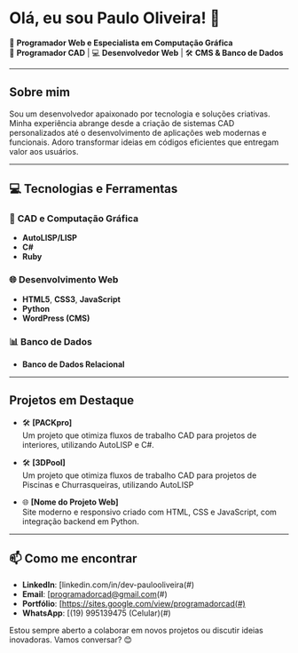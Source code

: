 # Olá, eu sou Paulo Oliveira! 👋

🚀 **Programador Web e Especialista em Computação Gráfica**  
🎨 **Programador CAD** | 💻 **Desenvolvedor Web** | 🛠️ **CMS & Banco de Dados**

---

## Sobre mim

Sou um desenvolvedor apaixonado por tecnologia e soluções criativas. Minha experiência abrange desde a criação de sistemas CAD personalizados até o desenvolvimento de aplicações web modernas e funcionais. Adoro transformar ideias em códigos eficientes que entregam valor aos usuários.

---

## 💻 Tecnologias e Ferramentas

### 🔷 **CAD e Computação Gráfica**
- **AutoLISP/LISP**
- **C#**
- **Ruby**

### 🌐 **Desenvolvimento Web**
- **HTML5**, **CSS3**, **JavaScript**
- **Python**
- **WordPress (CMS)**

### 📊 **Banco de Dados**
- **Banco de Dados Relacional**

---

## Projetos em Destaque

- 🛠️ **[PACKpro]**  
  Um projeto que otimiza fluxos de trabalho CAD para projetos de interiores, utilizando AutoLISP e C#.

- 🛠️ **[3DPool]**  
  Um projeto que otimiza fluxos de trabalho CAD para projetos de Piscinas e Churrasqueiras, utilizando AutoLISP

- 🌐 **[Nome do Projeto Web]**  
  Site moderno e responsivo criado com HTML, CSS e JavaScript, com integração backend em Python.

---

## 📫 Como me encontrar

- **LinkedIn**: [linkedin.com/in/dev-paulooliveira(#)
- **Email**: [programadorcad@gmail.com(#)
- **Portfólio**: [https://sites.google.com/view/programadorcad(#)
- **WhatsApp**: [(19) 995139475 (Celular)(#)

Estou sempre aberto a colaborar em novos projetos ou discutir ideias inovadoras. Vamos conversar? 😊
